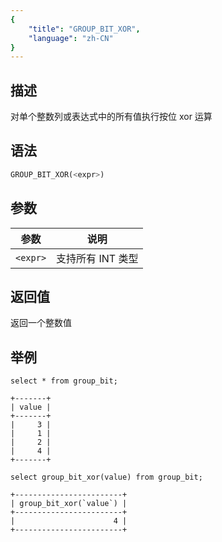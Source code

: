 ```yaml
---
{
    "title": "GROUP_BIT_XOR",
    "language": "zh-CN"
}
---
```


## 描述

对单个整数列或表达式中的所有值执行按位 xor 运算

## 语法

```sql
GROUP_BIT_XOR(<expr>)
```

## 参数

| 参数 | 说明 |
| -- | -- |
| `<expr>` | 支持所有 INT 类型 |

## 返回值

返回一个整数值

## 举例

```
select * from group_bit;
```

```text
+-------+
| value |
+-------+
|     3 |
|     1 |
|     2 |
|     4 |
+-------+
```

```text
select group_bit_xor(value) from group_bit;
```

```text
+------------------------+
| group_bit_xor(`value`) |
+------------------------+
|                      4 |
+------------------------+
```

